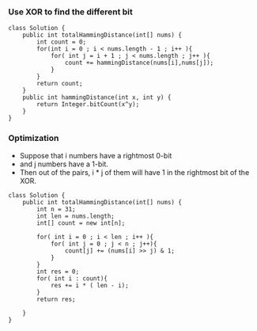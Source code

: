 ### Use XOR to find the different bit
```
class Solution {
    public int totalHammingDistance(int[] nums) {
        int count = 0;
        for(int i = 0 ; i < nums.length - 1 ; i++ ){
            for( int j = i + 1 ; j < nums.length ; j++ ){
                count += hammingDistance(nums[i],nums[j]);
            }
        }
        return count;
    }
    public int hammingDistance(int x, int y) {
        return Integer.bitCount(x^y);
    }
}
```

### Optimization
* Suppose that i numbers have a rightmost 0-bit
* and j numbers have a 1-bit. 
* Then out of the pairs, i * j of them will have 1 in the rightmost bit of the XOR.

```
class Solution {
    public int totalHammingDistance(int[] nums) {
        int n = 31;
        int len = nums.length;
        int[] count = new int[n];
        
        for( int i = 0 ; i < len ; i++ ){
            for( int j = 0 ; j < n ; j++){
                count[j] += (nums[i] >> j) & 1;
            }
        }
        int res = 0;
        for( int i : count){
            res += i * ( len - i);
        }
        return res;

    }
}
```